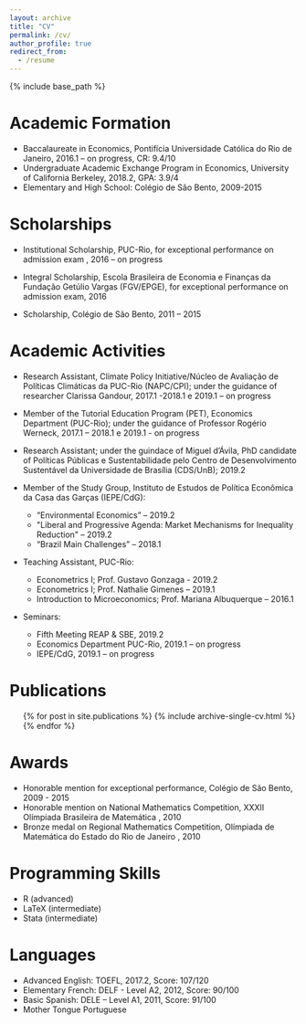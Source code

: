 ```yaml
---
layout: archive
title: "CV"
permalink: /cv/
author_profile: true
redirect_from:
  - /resume
---
```


{% include base_path %}

Academic Formation
======
* Baccalaureate in Economics, Pontifícia Universidade Católica do Rio de Janeiro, 2016.1 – on progress, CR: 9.4/10
* Undergraduate Academic Exchange Program in Economics, University of California Berkeley, 2018.2, GPA: 3.9/4
*	Elementary and High School: Colégio de São Bento, 2009-2015

Scholarships
======
* Institutional Scholarship, PUC-Rio, for exceptional performance on admission exam , 2016 – on progress

* Integral Scholarship, Escola Brasileira de Economia e Finanças da Fundação Getúlio Vargas (FGV/EPGE), for exceptional performance on admission exam, 2016

* Scholarship, Colégio de São Bento, 2011 – 2015
  
Academic Activities
======
* Research Assistant, Climate Policy Initiative/Núcleo de Avaliação de Políticas Climáticas da PUC-Rio (NAPC/CPI); under the guidance of researcher Clarissa Gandour, 2017.1 -2018.1 e 2019.1 – on progress

* Member of the Tutorial Education Program (PET), Economics Department (PUC-Rio); under the guidance of Professor Rogério Werneck, 2017.1 – 2018.1 e 2019.1 - on progress

* Research Assistant; under the guindace of Miguel d’Ávila, PhD candidate of Políticas Públicas e Sustentabilidade pelo Centro de Desenvolvimento Sustentável da Universidade de Brasília (CDS/UnB); 2019.2 

* Member of the Study Group, Instituto de Estudos de Política Econômica da Casa das Garças (IEPE/CdG):
  * “Environmental Economics” – 2019.2
  * "Liberal and Progressive Agenda: Market Mechanisms for Inequality Reduction" – 2019.2
  * “Brazil Main Challenges” – 2018.1

* Teaching Assistant, PUC-Rio:
  * Econometrics I; Prof. Gustavo Gonzaga  - 2019.2
  * Econometrics I; Prof. Nathalie Gimenes – 2019.1
  * Introduction to Microeconomics; Prof. Mariana Albuquerque – 2016.1

* Seminars:
  * Fifth Meeting REAP & SBE, 2019.2
  * Economics Department PUC-Rio, 2019.1 – on progress
  * IEPE/CdG, 2019.1 – on progress


Publications
======
  <ul>{% for post in site.publications %}
    {% include archive-single-cv.html %}
  {% endfor %}</ul>
  
Awards
======

* Honorable mention for exceptional performance, Colégio de São Bento, 2009 - 2015
*	Honorable mention on National Mathematics Competition, XXXII Olímpiada Brasileira de Matemática , 2010
*	Bronze medal on Regional Mathematics Competition, Olímpiada de Matemática do Estado do Rio de Janeiro , 2010


Programming Skills
======

*	R        (advanced)
*	LaTeX (intermediate)
*	Stata  (intermediate)

  
Languages
======

* Advanced English: TOEFL, 2017.2, Score: 107/120
* Elementary French: DELF - Level A2, 2012, Score: 90/100
* Basic Spanish: DELE – Level A1, 2011, Score: 91/100
* Mother Tongue Portuguese